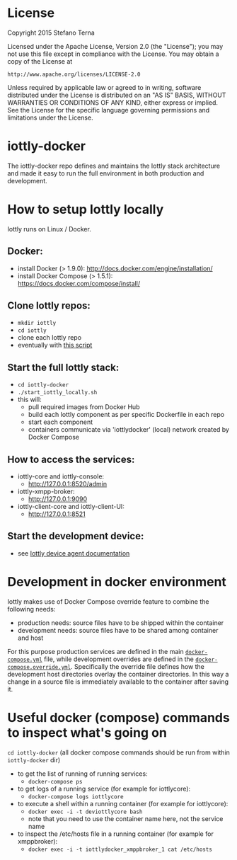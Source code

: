 # License

Copyright 2015 Stefano Terna

Licensed under the Apache License, Version 2.0 (the "License");
you may not use this file except in compliance with the License.
You may obtain a copy of the License at

    http://www.apache.org/licenses/LICENSE-2.0

Unless required by applicable law or agreed to in writing, software
distributed under the License is distributed on an "AS IS" BASIS,
WITHOUT WARRANTIES OR CONDITIONS OF ANY KIND, either express or implied.
See the License for the specific language governing permissions and
limitations under the License.

# iottly-docker
The iottly-docker repo defines and maintains the Iottly stack architecture and made it easy to run the full environment in both production and development.

# How to setup Iottly locally

Iottly runs on Linux / Docker.

## Docker:
- install Docker (> 1.9.0): http://docs.docker.com/engine/installation/
- install Docker Compose (> 1.5.1): https://docs.docker.com/compose/install/

## Clone Iottly repos:
- `mkdir iottly`
- `cd iottly`
- clone each Iottly repo
- eventually with [this script](https://raw.githubusercontent.com/iottly/iottly-docker/master/gitclone.sh)

## Start the full Iottly stack:
- `cd iottly-docker`
- `./start_iottly_locally.sh`
- this will:
  - pull required images from Docker Hub
  - build each Iottly component as per specific Dockerfile in each repo
  - start each component
  - containers communicate via 'iottlydocker' (local) network created by Docker Compose

## How to access the services:

- iottly-core and iottly-console:
  - http://127.0.0.1:8520/admin
- iottly-xmpp-broker:
  - http://127.0.0.1:9090
- iottly-client-core and iottly-client-UI:
  - http://127.0.0.1:8521


## Start the development device:
- see [Iottly device agent documentation](https://github.com/iottly/iottly-device-agent-py)

# Development in docker environment

Iottly makes use of Docker Compose override feature to combine the following needs:
- production needs: source files have to be shipped within the container
- development needs: source files have to be shared among container and host

For this purpose production services are defined in the main [`docker-compose.yml`](https://github.com/iottly/iottly-docker/blob/master/docker-compose.yml) file, while development overrides are defined in the [`docker-compose.override.yml`](https://github.com/iottly/iottly-docker/blob/master/docker-compose.override.yml). Specifically the override file defines how the development host directories overlay the container directories. In this way a change in a source file is immediately available to the container after saving it.

# Useful docker (compose) commands to inspect what's going on

`cd iottly-docker`
(all docker compose commands should be run from within `iottly-docker` dir)

- to get the list of running of running services:
  - `docker-compose ps`
- to get logs of a running service (for example for iottlycore):
  - `docker-compose logs iottlycore`
- to execute a shell within a running container (for example for iottlycore):
  - `docker exec -i -t deviottlycore bash`
  - note that you need to use the container name here, not the service name
- to inspect the /etc/hosts file in a running container (for example for xmppbroker):
  - `docker exec -i -t iottlydocker_xmppbroker_1 cat /etc/hosts`